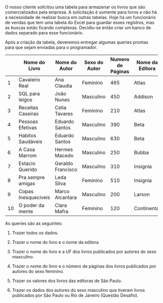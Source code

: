 O nosso cliente solicitou uma tabela para armazenar os livros que são comercializados pela empresa. A solicitação é somente para livros e não há a necessidade de realizar busca em outras tabelas. Hoje há um funcionário de vendas que tem uma tabela do Excel para guardar esses registros, mas as buscas estão ficando complexas. Decidiu-se então criar um banco de dados separado para esse funcionário.
<P>Após a criação da tabela, deveremos entregar algumas queries prontas para que sejam enviadas para o programador.</P>

|    | Nome do Livro       | Nome do Autor     | Sexo do Autor | Numero de Páginas | Nome da Editora | Valor do Livro | UF da Editora | Ano da Publicacao |
|----|---------------------|-------------------|---------------|-------------------|-----------------|----------------|---------------|-------------------|
| 1  | Cavaleiro Real      | Ana Claudia       | Feminino      | 465               | Atlas           | 49.9           | RJ            | 2009              |
| 2  | SQL para leigos     | João Nunes        | Masculino     | 450               | Addison         | 98             | SP            | 2018              |
| 3  | Receitas Caseiras   | Celia Tavares     | Feminino      | 210               | Atlas           | 45             | RJ            | 2008              |
| 4  | Pessoas Efetivas    | Eduardo Santos    | Masculino     | 390               | Beta            | 78.99          | RJ            | 2018              |
| 5  | Habitos Saudáveis   | Eduardo Santos    | Masculino     | 630               | Beta            | 150.98         | RJ            | 2019              |
| 6  | A Casa Marrom       | Hermes Macedo     | Masculino     | 250               | Bubba           | 60             | MG            | 2016              |
| 7  | Estacio Querido     | Geraldo Francisco | Masculino     | 310               | Insignia        | 100            | ES            | 2015              |
| 8  | Pra sempre amigas   | Leda Silva        | Feminino      | 510               | Insignia        | 78.98          | ES            | 2011              |
| 9  | Copas Inesqueciveis | Marco Alcantara   | Masculino     | 200               | Larson          | 130.98         | RS            | 2018              |
| 10 | O poder da mente    | Clara Mafra       | Feminino      | 120               | Continental     | 56.58          | SP            | 2017              |

<p>As queries são as seguintes:</p>

1. Trazer todos os dados.

1.  Trazer o nome do livro e o nome da editora

1.  Trazer o nome do livro e a UF dos livros publicados por autores do sexo masculino.

1. Trazer o nome do livro e o número de páginas dos livros publicados por autores do sexo feminino.

1. Trazer os valores dos livros das editoras de São Paulo.

1.  Trazer os dados dos autores do sexo masculino que tiveram livros publicados por São Paulo ou Rio de Janeiro (Questão Desafio).
